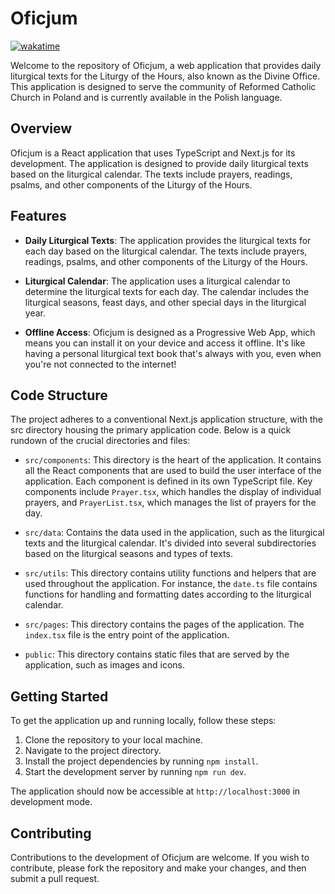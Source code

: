 
# Oficjum

[![wakatime](https://wakatime.com/badge/github/anna-wro/rkk.svg)](https://wakatime.com/badge/github/anna-wro/rkk)

Welcome to the repository of Oficjum, a web application that provides daily liturgical texts for the Liturgy of the Hours, also known as the Divine Office. This application is designed to serve the community of Reformed Catholic Church in Poland and is currently available in the Polish language. 

## Overview

Oficjum is a React application that uses TypeScript and Next.js for its development. The application is designed to provide daily liturgical texts based on the liturgical calendar. The texts include prayers, readings, psalms, and other components of the Liturgy of the Hours.
 
## Features

- **Daily Liturgical Texts**: The application provides the liturgical texts for each day based on the liturgical calendar. The texts include prayers, readings, psalms, and other components of the Liturgy of the Hours.

- **Liturgical Calendar**: The application uses a liturgical calendar to determine the liturgical texts for each day. The calendar includes the liturgical seasons, feast days, and other special days in the liturgical year.
  
- **Offline Access**: Oficjum is designed as a Progressive Web App, which means you can install it on your device and access it offline. It's like having a personal liturgical text book that's always with you, even when you're not connected to the internet!

## Code Structure

The project adheres to a conventional Next.js application structure, with the src directory housing the primary application code. Below is a quick rundown of the crucial directories and files:

- `src/components`: This directory is the heart of the application. It contains all the React components that are used to build the user interface of the application. Each component is defined in its own TypeScript file. Key components include `Prayer.tsx`, which handles the display of individual prayers, and `PrayerList.tsx`, which manages the list of prayers for the day.

- `src/data`: Contains the data used in the application, such as the liturgical texts and the liturgical calendar. It's divided into several subdirectories based on the liturgical seasons and types of texts.

- `src/utils`: This directory contains utility functions and helpers that are used throughout the application. For instance, the `date.ts` file contains functions for handling and formatting dates according to the liturgical calendar.

- `src/pages`: This directory contains the pages of the application. The `index.tsx` file is the entry point of the application.

- `public`: This directory contains static files that are served by the application, such as images and icons.

## Getting Started

To get the application up and running locally, follow these steps:

1. Clone the repository to your local machine.
2. Navigate to the project directory.
3. Install the project dependencies by running `npm install`.
4. Start the development server by running `npm run dev`.

The application should now be accessible at `http://localhost:3000` in development mode.

## Contributing

Contributions to the development of Oficjum are welcome. If you wish to contribute, please fork the repository and make your changes, and then submit a pull request.
